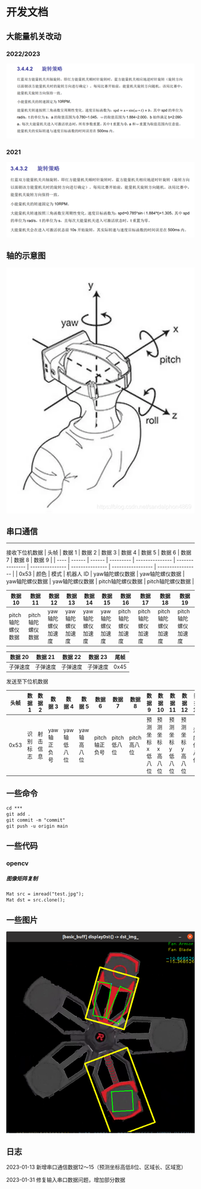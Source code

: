 

# 开发文档

## 大能量机关改动

### 2022/2023

![image-20230111161848968](pic/image-20230111161848968.png)



### 2021

![image-20230112220829787](pic/image-20230112220829787.png)

## 轴的示意图

![在这里插入图片描述](pic/cord.png)

## 串口通信

------

接收下位机数据
| 头帧 | 数据 1 | 数据 2 | 数据 3    | 数据 4          | 数据 5          | 数据 6          | 数据 7          | 数据 8            | 数据 9            |
| ---- | ------ | ------ | --------- | --------------- | --------------- | --------------- | --------------- | ----------------- | ----------------- |
| 0x53 | 颜色   | 模式   | 机器人 ID | yaw轴陀螺仪数据 | yaw轴陀螺仪数据 | yaw轴陀螺仪数据 | yaw轴陀螺仪数据 | pitch轴陀螺仪数据 | pitch轴陀螺仪数据 |

| 数据 10           | 数据 11           | 数据 12            | 数据 13            | 数据 14      | 数据 15      | 数据 16      | 数据 17      | 数据 18      | 数据 19     |
| ----------------- | ----------------- | ------------------ | ------------------ | ------------  | ------------  | ------------  | ------------  | ------------  | ------------  |
| pitch轴陀螺仪数据 | pitch轴陀螺仪数据 | yaw轴陀螺仪加速度 | yaw轴陀螺仪加速度 | yaw轴陀螺仪加速度 | yaw轴陀螺仪加速度 | pitch轴陀螺仪加速度 | pitch轴陀螺仪加速度 | pitch轴陀螺仪加速度 | pitch轴陀螺仪加速度 |

| 数据 20      | 数据 21      | 数据 22      | 数据 23      |尾帧 |
| ----------- | ----------- | ----------- | ------------ | ---- |
| 子弹速度 | 子弹速度 | 子弹速度 | 子弹速度 | 0x45 |


发送至下位机数据

| 头帧 | 数据 1   | 数据 2   | 数据 3       | 数据 4       | 数据 5       | 数据 6         | 数据 7       | 数据 8       | 数据 9     | 数据 10    | 数据 11    | 数据 12    | 数据 13    | 数据 14 | 数据 15    |     尾帧 |
| ---- | -------- | -------- | ------------ | ------------ | ------------ | -------------- | ------------ | ------------ | ---------- | ---------- | ---------- | ---------- | ---------- | ---------- | ---------- | ---- |
| 0x53 | 识别标志 | 射击信息 | yaw 轴正负号 | yaw 轴低八位 | yaw 轴高八位 | pitch 轴正负号 | pitch 低八位 | pitch 高八位 | 预测坐标x低八位 | 预测坐标x高八位 | 预测坐标y低八位 | 预测坐标y高八位 | 深度低八位 | 深度高八位 | CRC 校验位 | 0x45 |


## 一些命令

```
cd ***
git add .
git commit -m "commit"
git push -u origin main
```

## 一些代码

### opencv

##### 图像矩阵复制

```
Mat src = imread("test.jpg");
Mat dst = src.clone();
```

## 一些图片

![image-20230129181309834](pic/image-20230129181309834.png)



## 日志

2023-01-13 新增串口通信数据12～15（预测坐标高低8位、区域长、区域宽）

2023-01-31 修复输入串口数据问题，增加部分数据